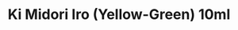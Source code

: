 ---
layout: product
title: "Ki Midori Iro (Yellow-Green) 10ml"
price: "330" 
desc: "Nitro 10mL"
img_path: "/assets/img/RC333.webp"
brand: "AK "
available: true
special_offer: false
new: false
soon: false
cat: "020000"
subcat: "020200"
subsubcat: "020201"
sifra: "RC333"
popular: false
spec: true
---